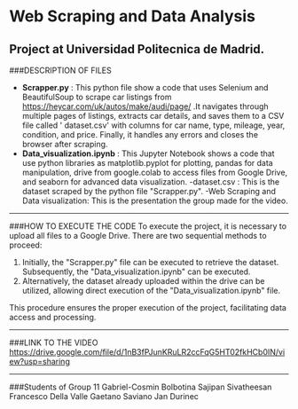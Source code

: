 # Web Scraping and Data Analysis
Project at Universidad Politecnica de Madrid.
---------------------------------------------------
###DESCRIPTION OF FILES
- **Scrapper.py** : This python file show a code that uses Selenium and BeautifulSoup to scrape car listings from https://heycar.com/uk/autos/make/audi/page/ .It navigates through multiple pages of listings, extracts car details, and saves them to a CSV file called ' dataset.csv' with columns for car name, type, mileage, year, condition, and price. Finally, it handles any errors and closes the browser after scraping.
- **Data_visualization.ipynb** : This Jupyter Notebook shows a code that use python libraries as matplotlib.pyplot for plotting, pandas for data manipulation, drive from google.colab to access files from Google Drive, and seaborn for advanced data visualization. 
-dataset.csv : This is the dataset scraped by the python file "Scrapper.py". 
-Web Scraping and Data visualization: This is the presentation the group made for the video. 

---------------------------------------------------
###HOW TO EXECUTE THE CODE
To execute the project, it is necessary to upload all files to a Google Drive. There are two sequential methods to proceed:
1. Initially, the "Scrapper.py" file can be executed to retrieve the dataset. Subsequently, the "Data_visualization.ipynb" can be executed.
2. Alternatively, the dataset already uploaded within the drive can be utilized, allowing direct execution of the "Data_visualization.ipynb" file.

This procedure ensures the proper execution of the project, facilitating data access and processing.

---------------------------------------------------
###LINK TO THE VIDEO
https://drive.google.com/file/d/1nB3fPJunKRuLR2ccFqG5HT02fkHCb0IN/view?usp=sharing

---------------------------------------------------
###Students of Group 11
Gabriel-Cosmin Bolbotina
Sajipan Sivatheesan
Francesco Della Valle
Gaetano Saviano
Jan Durinec



